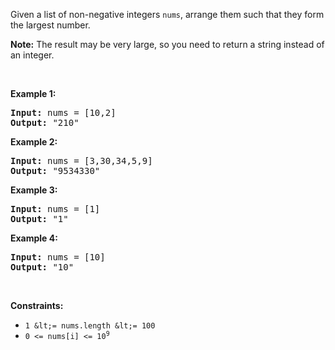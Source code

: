Given a list of non-negative integers `` nums ``, arrange them such that they form the largest number.

__Note:__ The result may be very large, so you need to return a string instead of an integer.

&nbsp;

__Example 1:__

<pre>
<strong>Input:</strong> nums = [10,2]
<strong>Output:</strong> "210"
</pre>

__Example 2:__

<pre>
<strong>Input:</strong> nums = [3,30,34,5,9]
<strong>Output:</strong> "9534330"
</pre>

__Example 3:__

<pre>
<strong>Input:</strong> nums = [1]
<strong>Output:</strong> "1"
</pre>

__Example 4:__

<pre>
<strong>Input:</strong> nums = [10]
<strong>Output:</strong> "10"
</pre>

&nbsp;

__Constraints:__

*   `` 1 &lt;= nums.length &lt;= 100 ``
*   <code>0 &lt;= nums[i] &lt;= 10<sup>9</sup></code>